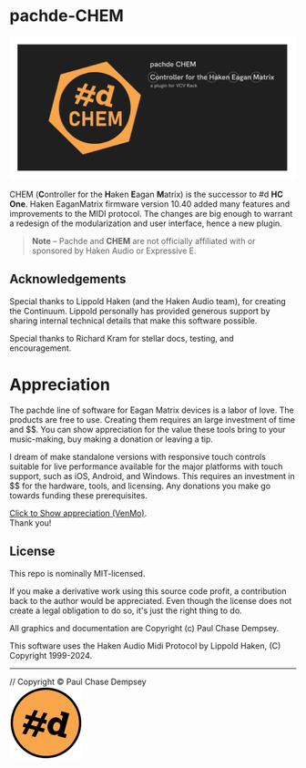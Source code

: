 # pachde-CHEM

![CHEM Repository splash card](doc/image/repo-card.png)

CHEM (**C**ontroller for the **H**aken **E**agan **M**atrix) is the successor to #d **HC One**.
Haken EaganMatrix firmware version 10.40 added many features and improvements to the MIDI protocol.
The changes are big enough to warrant a redesign of the modularization and user interface, hence a new plugin.

> **Note** –
> Pachde and **CHEM** are not officially affiliated with or sponsored by Haken Audio or Expressive E.

## Acknowledgements

Special thanks to Lippold Haken (and the Haken Audio team), for creating the Continuum.
Lippold personally has provided generous support by sharing internal technical details that make this software possible.

Special thanks to Richard Kram for stellar docs, testing, and encouragement.

# Appreciation

The pachde line of software for Eagan Matrix devices is a labor of love. The products are free to use.
Creating them requires an large investment of time and $$.
You can show appreciation for the value these tools bring to your music-making, buy making a donation or leaving a tip.

I dream of make standalone versions with responsive touch controls suitable for live performance available for the major platforms with touch support, such as iOS, Android, and Windows. This requires an investment in $$ for the hardware, tools, and licensing. Any donations you make go towards funding these prerequisites.

[Click to Show appreciation (VenMo)](https://venmo.com/u/pcdempsey). \
Thank you!

## License

This repo is nominally MIT-licensed.

If you make a derivative work using this source code profit, a contribution back to the author would be appreciated. Even though the license does not create a legal obligation to do so, it's just the right thing to do.

All graphics and documentation are Copyright (c) Paul Chase Dempsey.

This software uses the Haken Audio Midi Protocol by Lippold Haken, (C) Copyright 1999-2024.

---

// Copyright © Paul Chase Dempsey\
![pachde (#d) logo](./doc/image/Logo.svg)
